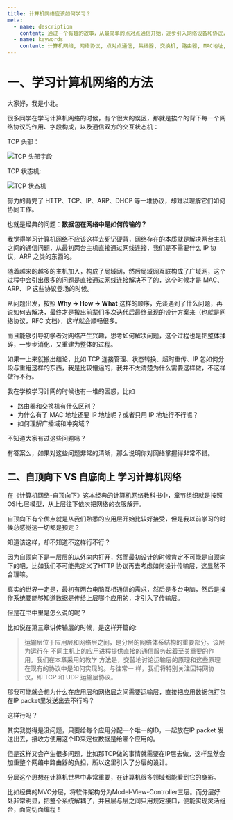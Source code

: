 ```yaml
---
title: 计算机网络应该如何学习？
meta:
  - name: description
    content: 通过一个有趣的故事，从最简单的点对点通信开始，逐步引入网络设备和协议，帮助读者理解计算机网络是如何一步步发展和构建起来的。
  - name: keywords
    content: 计算机网络, 网络协议, 点对点通信, 集线器, 交换机, 路由器, MAC地址, IP地址, 网络分层, 自底向上
---
```



# 一、学习计算机网络的方法

大家好，我是小北。

很多同学在学习计算机网络的时候，有个很大的误区，那就是挨个的背下每一个网络协议的作用、字段构成，以及通信双方的交互状态机：


TCP 头部：

![TCP 头部字段](https://cdn.how2cs.cn/2024-11-16-tcp-header-with-options-adjusted.svg)

TCP 状态机: 

![TCP 状态机](https://cdn.how2cs.cn/2024-11-17-tcp-state-machin.svg)

努力的背完了 HTTP、TCP、IP、ARP、DHCP 等一堆协议，却难以理解它们如何协同工作。



也就是经典的问题：**数据包在网络中是如何传输的？**



我觉得学习计算机网络不应该这样去死记硬背，网络存在的本质就是解决两台主机之间的通信问题，从最初两台主机直接通过网线连接，我们是不需要什么 IP 协议，ARP 之类的东西的。



随着越来的越多的主机加入，构成了局域网，然后局域网互联构成了广域网，这个过程中会引出很多的问题是直接通过网线连接解决不了的，这个时候才是 MAC、ARP、IP 这些协议登场的时候。



从问题出发，按照 **Why -> How -> What**  这样的顺序，先谈遇到了什么问题，再说如何去解决，最终才是搬出前辈们多次迭代后最终呈现的设计方案来（也就是网络协议，RFC 文档），这样就会顺畅很多。



而且能够引导初学者对网络产生兴趣，思考如何解决问题，这个过程也是把整体揉碎，一步步消化，又重建为整体的过程。



如果一上来就搬出结论，比如 TCP 连接管理、状态转换、超时重传、IP 包如何分段与重组这样的东西，我是比较懵逼的，我并不太清楚为什么需要这样做，不这样做行不行。


我在学校学习计网的时候也有一堆的困惑，比如

* 路由器和交换机有什么区别？
* 为什么有了 MAC 地址还要 IP 地址呢？或者只用 IP 地址行不行呢？
* 如何理解广播域和冲突域？


不知道大家有过这些问题吗？

有答案么，如果对这些问题非常的清晰，那么说明你对网络掌握得非常不错。

## 二、自顶向下 VS  自底向上 学习计算机网络


在《计算机网络-自顶向下》这本经典的计算机网络教科书中，章节组织就是按照OSI七层模型，从上层往下依次把网络的衣服解开。

自顶向下有个优点就是从我们熟悉的应用层开始比较好接受，但是我以前学习的时候总感觉这一切都是预定？

知道该这样，却不知道不这样行不行？

因为自顶向下是一层层的从外向内打开，然而最初设计的时候肯定不可能是自顶向下的吧，比如我们不可能先定义了HTTP 协议再去考虑如何设计传输层，这显然不合理嘛。



真实的世界一定是，最初有两台电脑互相通信的需求，然后是多台电脑，然后是操作系统要能够知道数据是传给上层哪个应用的，才引入了传输层。



但是在书中里是怎么说的呢？



比如说在第三章讲传输层的时候，是这样开篇的:

>  运输层位于应用层和网络层之间，是分层的网络体系结构的重要部分。该层为运行在 不同主机上的应用进程提供直接的通信服务起着至关重要的作用。我们在本章采用的教学 方法是，交替地讨论运输层的原理和这些原理在现有的协议中是如何实现的。与往常一 样，我们将特别关注因特网协议，即 TCP 和 UDP 运输层协议。

那我可能就会想为什么在应用层和网络层之间需要运输层，直接把应用数据包打包在IP packet里发送出去不行吗？

这样行吗？



其实我觉得是没问题，只要给每个应用分配一个唯一的ID，一起放在IP packet 发送出去，接收方使用这个ID来定位数据是给哪个应用的。

但是这样又会产生很多问题，比如那TCP做的事情就需要在IP层去做，这样显然会加重整个网络中路由器的负担，所以这里引入了分层的设计。

分层这个思想在计算机世界中非常重要，在计算机很多领域都能看到它的身影。

比如经典的MVC分层，将软件架构分为Model-View-Controller三层。而分层好处非常明显，把整个系统解耦了，并且层与层之间只用规定接口，便能实现灵活组合，面向切面编程！

